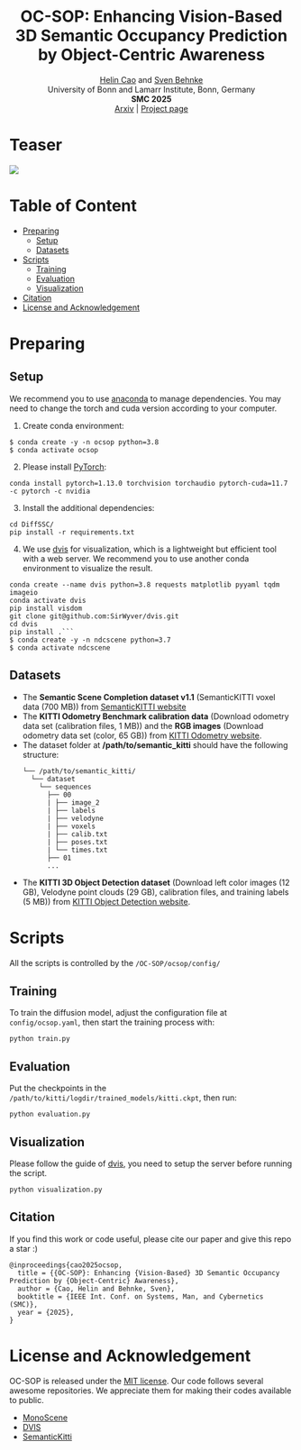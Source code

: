 <div align="center">
  <h1 align="center">OC-SOP: Enhancing Vision-Based 3D Semantic Occupancy Prediction by Object-Centric Awareness</h1>

  <p align="center">
    <a href="https://helincao618.github.io/">Helin Cao</a> and <a href=https://www.ais.uni-bonn.de/behnke/ target=_blank rel=noopener>Sven Behnke</a>
      <br>
      University of Bonn and Lamarr Institute, Bonn, Germany
    <br />
    <strong>SMC 2025</strong>
    <br />
    <a href="https://arxiv.org/abs/2506.18798">Arxiv</a> | <a href="https://sites.google.com/view/ocsop">Project page</a>
    <br />
  </p>
</div>

# Teaser

<img src="./teaser/ocsop.png"  />

# Table of Content
- [Preparing](#preparing)
  - [Setup](#setup)  
  - [Datasets](#datasets)
- [Scripts](#scripts)
  - [Training](#training)
  - [Evaluation](#evaluation)
  - [Visualization](#visualization)
- [Citation](#citation)
- [License and Acknowledgement](#license-and-acknowledgement)

# Preparing

## Setup

We recommend you to use [anaconda](https://www.anaconda.com/) to manage dependencies. You may need to change the torch and cuda version according to your computer.

1. Create conda environment:
```
$ conda create -y -n ocsop python=3.8
$ conda activate ocsop
```

2. Please install [PyTorch](https://pytorch.org/): 
```
conda install pytorch=1.13.0 torchvision torchaudio pytorch-cuda=11.7 -c pytorch -c nvidia
```

3. Install the additional dependencies:
```
cd DiffSSC/
pip install -r requirements.txt
```

4. We use [dvis](https://github.com/SirWyver/dvis) for visualization, which is a lightweight but efficient tool with a web server. We recommend you to use another conda environment to visualize the result. 

```
conda create --name dvis python=3.8 requests matplotlib pyyaml tqdm imageio
conda activate dvis
pip install visdom
git clone git@github.com:SirWyver/dvis.git
cd dvis
pip install .```
$ conda create -y -n ndcscene python=3.7
$ conda activate ndcscene
```
## Datasets
- The **Semantic Scene Completion dataset v1.1** (SemanticKITTI voxel data (700 MB)) from [SemanticKITTI website](http://www.semantic-kitti.org/dataset.html#download)
-  The **KITTI Odometry Benchmark calibration data** (Download odometry data set (calibration files, 1 MB)) and the **RGB images** (Download odometry data set (color, 65 GB)) from [KITTI Odometry website](http://www.cvlibs.net/datasets/kitti/eval_odometry.php).
- The dataset folder at **/path/to/semantic_kitti** should have the following structure:
    ```
    └── /path/to/semantic_kitti/
      └── dataset
        └── sequences
          ├── 00
          | ├── image_2
          | ├── labels
          | ├── velodyne
          | ├── voxels
          | ├── calib.txt
          | ├── poses.txt
          | └── times.txt
          ├── 01
          ...
    ```
- The **KITTI 3D Object Detection dataset** (Download left color images (12 GB), Velodyne point clouds (29 GB), calibration files, and training labels (5 MB)) from [KITTI Object Detection website](http://www.cvlibs.net/datasets/kitti/eval_object.php?obj_benchmark=3d).  

# Scripts
All the scripts is controlled by the `/OC-SOP/ocsop/config/`

## Training
To train the diffusion model, adjust the configuration file at `config/ocsop.yaml`, then start the training process with:

```
python train.py
```

## Evaluation
Put the checkpoints in the `/path/to/kitti/logdir/trained_models/kitti.ckpt`, then run:
```
python evaluation.py
```

## Visualization
Please follow the guide of [dvis](https://github.com/SirWyver/dvis), you need to setup the server before running the script.
```
python visualization.py
```

## Citation
If you find this work or code useful, please cite our paper and give this repo a star :)
```
@inproceedings{cao2025ocsop,
  title = {{OC-SOP}: Enhancing {Vision-Based} 3D Semantic Occupancy Prediction by {Object-Centric} Awareness},
  author = {Cao, Helin and Behnke, Sven},
  booktitle = {IEEE Int. Conf. on Systems, Man, and Cybernetics (SMC)},
  year = {2025},
}
```

# License and Acknowledgement
OC-SOP is released under the [MIT license](./LICENSE). Our code follows several awesome repositories. We appreciate them for making their codes available to public.
- [MonoScene](https://github.com/astra-vision/MonoScene)
- [DVIS](https://github.com/SirWyver/dvis)
- [SemanticKitti](https://github.com/PRBonn/semantic-kitti-api)